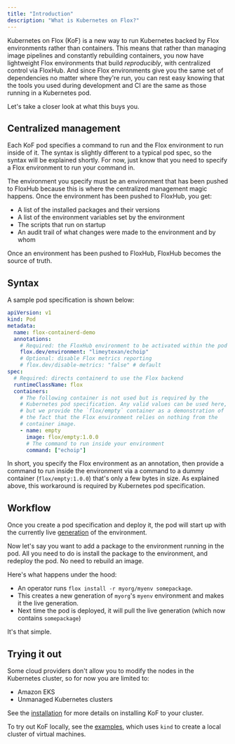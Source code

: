 ```yaml
---
title: "Introduction"
description: "What is Kubernetes on Flox?"
---
```


Kubernetes on Flox (KoF) is a new way to run Kubernetes backed by Flox environments rather than containers.
This means that rather than managing image pipelines and constantly rebuilding containers, you now have lightweight Flox environments that build *reproducibly*, with centralized control via FloxHub.
And since Flox environments give you the same set of dependencies no matter where they're run, you can rest easy knowing that the tools you used during development and CI are the same as those running in a Kubernetes pod.

Let's take a closer look at what this buys you.

## Centralized management

Each KoF pod specifies a command to run and the Flox environment to run inside of it.
The syntax is slightly different to a typical pod spec, so the syntax will be explained shortly.
For now, just know that you need to specify a Flox environment to run your command in.

The environment you specify must be an environment that has been pushed to FloxHub because this is where the centralized management magic happens.
Once the environment has been pushed to FloxHub, you get:

- A list of the installed packages and their versions
- A list of the environment variables set by the environment
- The scripts that run on startup
- An audit trail of what changes were made to the environment and by whom

Once an environment has been pushed to FloxHub, FloxHub becomes the source of truth.

## Syntax

A sample pod specification is shown below:

```yaml
apiVersion: v1
kind: Pod
metadata:
  name: flox-containerd-demo
  annotations:
    # Required: the FloxHub environment to be activated within the pod
    flox.dev/environment: "limeytexan/echoip"
    # Optional: disable Flox metrics reporting
    # flox.dev/disable-metrics: "false" # default
spec:
  # Required: directs containerd to use the Flox backend
  runtimeClassName: flox
  containers:
    # The following container is not used but is required by the
    # Kubernetes pod specification. Any valid values can be used here,
    # but we provide the `flox/empty` container as a demonstration of
    # the fact that the Flox environment relies on nothing from the
    # container image.
    - name: empty
      image: flox/empty:1.0.0
      # The command to run inside your environment
      command: ["echoip"]
```

In short, you specify the Flox environment as an annotation, then provide a command to run inside the environment via a command to a dummy container (`flox/empty:1.0.0`) that's only a few bytes in size.
As explained above, this workaround is required by Kubernetes pod specification.

## Workflow

Once you create a pod specification and deploy it, the pod will start up with the currently live [generation][generations-concept] of the environment.

Now let's say you want to add a package to the environment running in the pod.
All you need to do is install the package to the environment, and redeploy the pod.
No need to rebuild an image.

Here's what happens under the hood:

- An operator runs `flox install -r myorg/myenv somepackage`.
- This creates a new generation of `myorg`'s `myenv` environment and makes it the live generation.
- Next time the pod is deployed, it will pull the live generation (which now contains `somepackage`)

It's that simple.

## Trying it out

Some cloud providers don't allow you to modify the nodes in the Kubernetes cluster, so for now you are limited to:

- Amazon EKS
- Unmanaged Kubernetes clusters

See the [installation][install-section] for more details on installing KoF to your cluster.

To try out KoF locally, see the [examples][examples-section], which uses `kind` to create a local cluster of virtual machines.

[generations-concept]: ../concepts/generations.md
[install-section]: ./install/eks.md
[examples-section]: ./examples/foo.md
